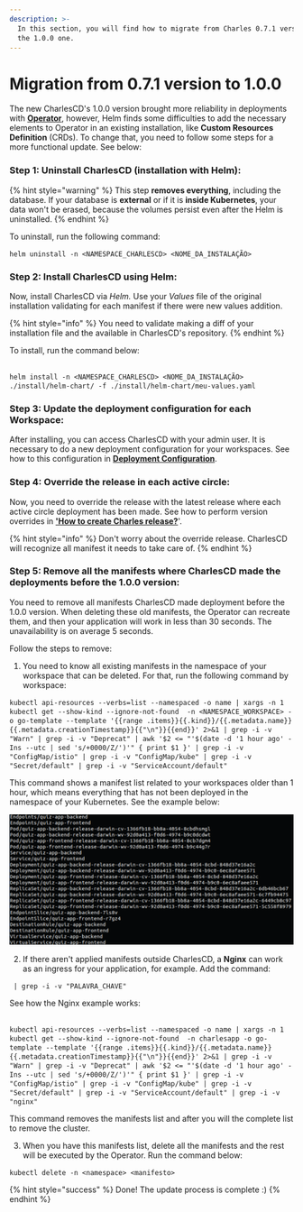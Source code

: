 ```yaml
---
description: >-
  In this section, you will find how to migrate from Charles 0.7.1 version to
  the 1.0.0 one.
---
```


# Migration from 0.7.1 version to 1.0.0

The new CharlesCD's 1.0.0 version brought more reliability in deployments with [**Operator**](reference/preparing-your-deployment.md), however, Helm finds some difficulties to add the necessary elements to Operator in an existing installation, like  **Custom Resources Definition** \(CRDs\). To change that, you need to follow some steps for a more functional update. See below: 

### **Step 1: Uninstall CharlesCD \(installation with Helm\):**

{% hint style="warning" %}
This step **removes everything**, including the database. If your database is **external** or if it is **inside Kubernetes**, your data won't be erased, because the volumes persist even after the Helm is uninstalled. 
{% endhint %}

To uninstall, run the following command: 

```text
helm uninstall -n <NAMESPACE_CHARLESCD> <NOME_DA_INSTALAÇÃO>
```

### **Step 2: Install CharlesCD using Helm:**

Now, install CharlesCD via _Helm._ Use your _Values_ file of the original installation validating for each manifest if there were new values addition.

{% hint style="info" %}
You need to validate making a diff of your installation file and the available in CharlesCD's repository. 
{% endhint %}

To install, run the command below: 

```text

helm install -n <NAMESPACE_CHARLESCD> <NOME_DA_INSTALAÇÃO> ./install/helm-chart/ -f ./install/helm-chart/meu-values.yaml

```

### **Step 3: Update the deployment configuration for each Workspace:**

After installing, you can access CharlesCD with your admin user. It is necessary to do a new deployment configuration for your workspaces. See how to this configuration in [**Deployment Configuration**](reference/preparing-your-deployment.md#deployment-configuration).  

###  **Step 4: Override the release in each active circle:**

Now, you need to override the release with the latest release where each active circle deployment has been made. See how to perform version overrides in [**'How to create Charles release?**](reference/releases.md#how-to-create-releases-with-charles)'.

{% hint style="info" %}
Don't worry about the override release. CharlesCD will recognize all manifest it needs to take care of. 
{% endhint %}

### **Step 5: Remove all the manifests where CharlesCD made the deployments before the 1.0.0 version:** 

You need to remove all manifests CharlesCD made deployment before the 1.0.0 version. When deleting these old manifests, the Operator can recreate them, and then your application will work in less than 30 seconds. The unavailability is on average 5 seconds.  

Follow the steps to remove:

1. You need to know all existing manifests in the namespace of your workspace that can be deleted. For that, run the following command by workspace: 

```text
kubectl api-resources --verbs=list --namespaced -o name | xargs -n 1 kubectl get --show-kind --ignore-not-found  -n <NAMESPACE_WORKSPACE> -o go-template --template '{{range .items}}{{.kind}}/{{.metadata.name}} {{.metadata.creationTimestamp}}{{"\n"}}{{end}}' 2>&1 | grep -i -v "Warn" | grep -i -v "Deprecat" | awk '$2 <= "'$(date -d '1 hour ago' -Ins --utc | sed 's/+0000/Z/')'" { print $1 }' | grep -i -v "ConfigMap/istio" | grep -i -v "ConfigMap/kube" | grep -i -v "Secret/default" | grep -i -v "ServiceAccount/default"

```

This command shows a manifest list related to your workspaces older than 1 hour, which means everything that has not been deployed in the namespace of your Kubernetes. See the example below: 

![](.gitbook/assets/image%20%2822%29.png)

2. If there aren't applied manifests outside CharlesCD, a **Nginx** can work as an ingress for your application, for example. Add the command: 

```text
 | grep -i -v "PALAVRA_CHAVE"
```

See how the Nginx example works: 

```text
 
kubectl api-resources --verbs=list --namespaced -o name | xargs -n 1 kubectl get --show-kind --ignore-not-found  -n charlesapp -o go-template --template '{{range .items}}{{.kind}}/{{.metadata.name}} {{.metadata.creationTimestamp}}{{"\n"}}{{end}}' 2>&1 | grep -i -v "Warn" | grep -i -v "Deprecat" | awk '$2 <= "'$(date -d '1 hour ago' -Ins --utc | sed 's/+0000/Z/')'" { print $1 }' | grep -i -v "ConfigMap/istio" | grep -i -v "ConfigMap/kube" | grep -i -v "Secret/default" | grep -i -v "ServiceAccount/default" | grep -i -v "nginx"

```

This command removes the manifests list and after you will the complete list to remove the cluster.

3. When you have this manifests list, delete all the manifests and the rest will be executed by the Operator. Run the command below: 

```text
kubectl delete -n <namespace> <manifesto>
```

{% hint style="success" %}
Done! The update process is complete :\) 
{% endhint %}

